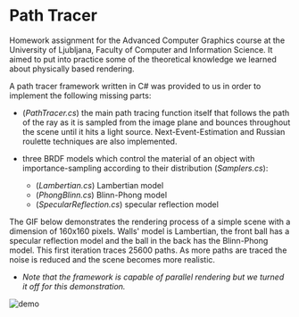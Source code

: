 # Path Tracer

Homework assignment for the Advanced Computer Graphics course at the University of Ljubljana, Faculty of Computer and Information Science. It aimed to put into practice some of the theoretical knowledge we learned about physically based rendering.

A path tracer framework written in C# was provided to us in order to implement the following missing parts:

* (*PathTracer.cs*) the main path tracing function itself that follows the path of the ray as it is sampled from the image plane and bounces throughout the scene until it hits a light source. Next-Event-Estimation and Russian roulette techniques are also implemented. 

* three BRDF models which control the material of an object with importance-sampling according to their distribution (*Samplers.cs*):
  * (*Lambertian.cs*) Lambertian model
  * (*PhongBlinn.cs*) Blinn-Phong model
  * (*SpecularReflection.cs*) specular reflection model

The GIF below demonstrates the rendering process of a simple scene with a dimension of 160x160 pixels. Walls' model is Lambertian, the front ball has a specular reflection model and the ball in the back has the Blinn-Phong model. This first iteration traces 25600 paths. As more paths are traced the noise is reduced and the scene becomes more realistic.
* *Note that the framework is capable of parallel rendering but we turned it off for this demonstration.*

![demo](demo.gif)

